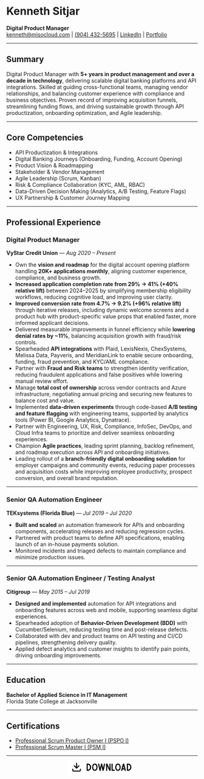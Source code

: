 # Kenneth Sitjar

**Digital Product Manager**  
[kenneth@misocloud.com](mailto:kenneth@misocloud.com) | [(904) 432-5695](tel:19044325695) | [LinkedIn](https://www.linkedin.com/in/ksitjar) | [Portfolio](https://misocloud.com)

---

## Summary  
Digital Product Manager with **5+ years in product management and over a decade in technology**, delivering scalable digital banking platforms and API integrations. Skilled at guiding cross-functional teams, managing vendor relationships, and balancing customer experience with compliance and business objectives. Proven record of improving acquisition funnels, streamlining funding flows, and driving sustainable growth through API productization, onboarding optimization, and Agile leadership.  

---

## Core Competencies  
- API Productization & Integrations  
- Digital Banking Journeys (Onboarding, Funding, Account Opening)  
- Product Vision & Roadmapping  
- Stakeholder & Vendor Management  
- Agile Leadership (Scrum, Kanban)  
- Risk & Compliance Collaboration (KYC, AML, RBAC)  
- Data-Driven Decision Making (Analytics, A/B Testing, Feature Flags)  
- UX Partnership & Customer Journey Mapping  

---

## Professional Experience  

### Digital Product Manager  
**VyStar Credit Union** — *Aug 2020 – Present*  
- Own the **vision and roadmap** for the digital account opening platform handling **20K+ applications monthly**, aligning customer experience, compliance, and business growth.  
- **Increased application completion rate from 29% → 41% (+40% relative lift)** between 2024–2025 by simplifying membership eligibility workflows, reducing cognitive load, and improving user clarity.  
- **Improved conversion rate from 4.7% → 9.2% (+96% relative lift)** through iterative releases, including dynamic welcome screens and a product hub with product-specific value props that enabled faster, more informed applicant decisions.  
- Delivered measurable improvements in funnel efficiency while **lowering denial rates by ~11%**, balancing acquisition growth with fraud/risk controls.  
- Spearheaded **API integrations** with Plaid, LexisNexis, ChexSystems, Melissa Data, Payveris, and MeridianLink to enable secure onboarding, funding, fraud prevention, and KYC/AML compliance.  
- Partner with **Fraud and Risk teams** to strengthen identity verification, reducing fraudulent applications and false positives while lowering manual review effort.
- Manage **total cost of ownership** across vendor contracts and Azure infrastructure, negotiating annual pricing and securing new features to balance cost and value.  
- Implemented **data-driven experiments** through code-based **A/B testing and feature flagging** with engineering teams, supported by analytics tools (Power BI, Google Analytics, Dynatrace).  
- Partner with Engineering, UX, Risk, Compliance, InfoSec, DevOps, and Cloud Infra teams to prioritize and deliver seamless onboarding experiences.  
- Champion **Agile practices**, leading sprint planning, backlog refinement, and roadmap execution across API and onboarding initiatives.  
- Leading rollout of a **branch-friendly digital onboarding solution** for employer campaigns and community events, reducing paper processes and acquisition costs while improving employee productivity, prospect conversion, and overall brand reputation.  

---

### Senior QA Automation Engineer  
**TEKsystems (Florida Blue)** — *Jul 2019 – Jul 2020*  
- **Built and scaled** an automation framework for APIs and onboarding components, accelerating releases and reducing regression cycles.  
- Partnered with product teams to define API specifications, enabling launch of an in-house payments solution.  
- Monitored incidents and triaged defects to maintain compliance and minimize production issues.  

---

### Senior QA Automation Engineer / Testing Analyst  
**Citigroup** — *May 2015 – Jul 2019*  
- **Designed and implemented** automation for API integrations and onboarding features across web and mobile, supporting seamless digital experiences.  
- Spearheaded adoption of **Behavior-Driven Development (BDD)** with Cucumber/Selenium, reducing testing time and post-release defects.  
- Collaborated with dev and product teams on API testing and CI/CD pipelines, strengthening delivery quality.  
- Applied defect analytics and customer insights to identify pain points, driving onboarding improvements.  

---

## Education  
**Bachelor of Applied Science in IT Management**  
Florida State College at Jacksonville  

---

## Certifications  
- [Professional Scrum Product Owner I (PSPO I)](https://www.credly.com/badges/61d6549d-1ac8-434a-87fb-f6b952b47c24)
- [Professional Scrum Master I (PSM I)](https://www.credly.com/badges/adedbe0c-b915-47c7-9daa-894897d79cb7)

---

<p align="center">
  <a href="ksitjar_resume.pdf" download>
    <img src="download.png" alt="Download Resume" width="180" />
  </a>
</p>